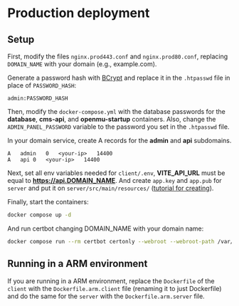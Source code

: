 # Production deployment

## Setup

First, modify the files `nginx.prod443.conf` and `nginx.prod80.conf`, replacing `DOMAIN_NAME` with your domain (e.g., example.com).

Generate a password hash with [BCrypt](https://bcrypt.online/) and replace it in the `.htpasswd` file in place of `PASSWORD_HASH`:

```
admin:PASSWORD_HASH
```

Then, modify the `docker-compose.yml` with the database passwords for the **database**, **cms-api**, and **openmu-startup** containers. Also, change the `ADMIN_PANEL_PASSWORD` variable to the password you set in the `.htpasswd` file.

In your domain service, create A records for the **admin** and **api** subdomains.

```
A	admin	0	<your-ip>	14400
A	api	0	<your-ip>	14400
```

Next, set all env variables needed for `client/.env`, **VITE_API_URL** must be equal to **https://api.DOMAIN_NAME**. And create `app.key` and `app.pub` for `server` and put it on `server/src/main/resources/` ([tutorial for creating](https://www.scottbrady91.com/openssl/creating-rsa-keys-using-openssl)).

Finally, start the containers:

```bash
docker compose up -d
```

And run certbot changing DOMAIN_NAME with your domain name:

```bash
docker compose run --rm certbot certonly --webroot --webroot-path /var/www/certbot/ -d DOMAIN_NAME -d www.DOMAIN_NAME -d api.DOMAIN_NAME -d admin.DOMAIN_NAME
```

## Running in a ARM environment

If you are running in a ARM environment, replace the `Dockerfile` of the `client` with the `Dockerfile.arm.client` file (renaming it to just Dockerfile) and do the same for the `server` with the `Dockerfile.arm.server` file.
